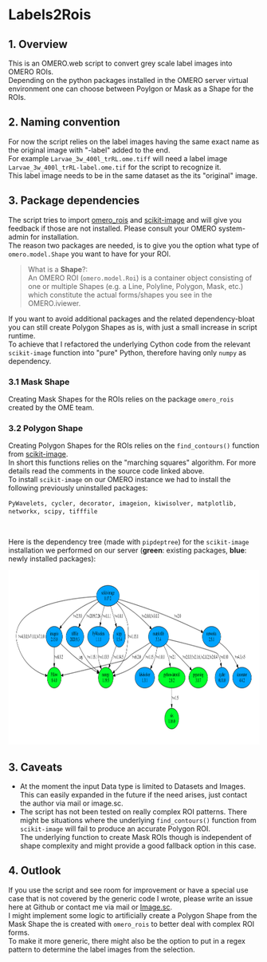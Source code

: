 # Labels2Rois
## 1. Overview
This is an OMERO.web script to convert grey scale label images into OMERO ROIs.<br>
Depending on the python packages installed in the OMERO server virtual environment one can choose between Poylgon or Mask as
a Shape for the ROIs.<br>

## 2. Naming convention
For now the script relies on the label images having the same exact name as the original image with "-label" added to the end.<br>
For example `Larvae_3w_400l_trRL.ome.tiff` will need a label image `Larvae_3w_400l_trRL-label.ome.tif` for the script to recognize it.<br>
This label image needs to be in the same dataset as the its "original" image.



## 3. Package dependencies
The script tries to import [omero_rois](https://github.com/ome/omero-rois/) and [scikit-image](https://github.com/scikit-image/scikit-image) and will give you feedback if those are not installed. Please consult your OMERO system-admin for installation.<br>
The reason two packages are needed, is to give you the option what type of ``omero.model.Shape`` you want to have for your ROI.<br>
>What is a **Shape**?:<br>
An OMERO ROI (`omero.model.Roi`) is a container object consisting of one or multiple Shapes (e.g. a Line, Polyline, Polygon, Mask, etc.) which constitute the actual forms/shapes you see in the OMERO.iviewer.

If you want to avoid additional packages and the related dependency-bloat you can still create Polygon Shapes as is, with just a small increase in script runtime.<br>
To achieve that I refactored the underlying Cython code from the relevant `scikit-image` function into "pure" Python, therefore having only `numpy` as dependency.



### 3.1 Mask Shape
Creating Mask Shapes for the ROIs relies on the package `omero_rois` created by the OME team.

### 3.2 Polygon Shape
Creating Polygon Shapes for the ROIs relies on the `find_contours()` function from [scikit-image](https://github.com/scikit-image/scikit-image/blob/main/skimage/measure/_find_contours.py).<br>
In short this functions relies on the "marching squares" algorithm. For more details read the comments in the source code linked above.<br>
To install `scikit-image` on our OMERO instance we had to install the following previously uninstalled packages:
```
PyWavelets, cycler, decorator, imageion, kiwisolver, matplotlib, networkx, scipy, tifffile
```

<br>

Here is the dependency tree (made with `pipdeptree`) for the `scikit-image` installation we performed on our server (**green**: existing packages, **blue**: newly installed packages):

<img src="dependencies.svg" height="350">

## 3. Caveats
- At the moment the input Data type is limited to Datasets and Images.<br>
This can easily expanded in the future if the need arises, just contact the author via mail or image.sc.<br>
- The script has not been tested on really complex ROI patterns. There might be situations where the underlying `find_contours()` function from `scikit-image` will fail to produce an accurate Polygon ROI.<br>
The underlying function to create Mask ROIs though is independent of shape complexity and might provide a good fallback option in this case.

## 4. Outlook
If you use the script and see room for improvement or have a special use case that is not covered by the generic code I wrote, please write an issue here at Github or contact me via mail or [Image.sc](https://forum.image.sc/).<br>
I might implement some logic to artificially create a Polygon Shape from the Mask Shape the is created with `omero_rois` to better deal with complex ROI forms.<br>
To make it more generic, there might also be the option to put in a regex pattern to determine the label images from the selection.

